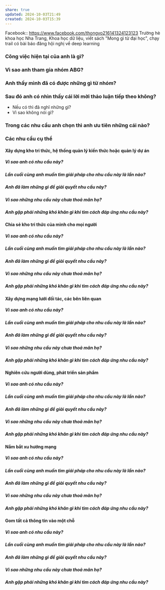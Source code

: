 ```yaml
---
share: true
updated: 2024-10-03T21:49
created: 2024-10-03T15:39
---
```

Facebook:: https://www.facebook.com/thongvo216141324123123
Trường hè khoa học
Nha Trang, Khoa học dữ liệu, viết sách "Mong gì từ đại học", chạy trail
có bài báo đăng hội nghị về deep learning

### Công việc hiện tại của anh là gì?
### Vì sao anh tham gia nhóm ABG? 
### Anh thấy mình đã có được những gì từ nhóm?

### Sau đó anh có nhìn thấy cái lời mời thảo luận tiếp theo không? 
- Nếu có thì đã nghĩ những gì? 
- Vì sao không nói gì?

### Trong các nhu cầu anh chọn thì anh ưu tiên những cái nào?

### Các nhu cầu cụ thể
#### Xây dựng kho tri thức, hệ thống quản lý kiến thức hoặc quản lý dự án
##### Vì sao anh có nhu cầu này?
##### Lần cuối cùng anh muốn tìm giải pháp cho nhu cầu này là lần nào?
##### Anh đã làm những gì để giải quyết nhu cầu này?
##### Vì sao những nhu cầu này chưa thoả mãn họ?
##### Anh gặp phải những khó khăn gì khi tìm cách đáp ứng nhu cầu này?


#### Chia sẻ kho tri thức của mình cho mọi người
##### Vì sao anh có nhu cầu này?
##### Lần cuối cùng anh muốn tìm giải pháp cho nhu cầu này là lần nào?
##### Anh đã làm những gì để giải quyết nhu cầu này?
##### Vì sao những nhu cầu này chưa thoả mãn họ?
##### Anh gặp phải những khó khăn gì khi tìm cách đáp ứng nhu cầu này?


#### Xây dựng mạng lưới đối tác, các bên liên quan
##### Vì sao anh có nhu cầu này?
##### Lần cuối cùng anh muốn tìm giải pháp cho nhu cầu này là lần nào?
##### Anh đã làm những gì để giải quyết nhu cầu này?
##### Vì sao những nhu cầu này chưa thoả mãn họ?
##### Anh gặp phải những khó khăn gì khi tìm cách đáp ứng nhu cầu này?


#### Nghiên cứu người dùng, phát triển sản phẩm
##### Vì sao anh có nhu cầu này?
##### Lần cuối cùng anh muốn tìm giải pháp cho nhu cầu này là lần nào?
##### Anh đã làm những gì để giải quyết nhu cầu này?
##### Vì sao những nhu cầu này chưa thoả mãn họ?
##### Anh gặp phải những khó khăn gì khi tìm cách đáp ứng nhu cầu này?


#### Nắm bắt xu hướng mạng
##### Vì sao anh có nhu cầu này?
##### Lần cuối cùng anh muốn tìm giải pháp cho nhu cầu này là lần nào?
##### Anh đã làm những gì để giải quyết nhu cầu này?
##### Vì sao những nhu cầu này chưa thoả mãn họ?
##### Anh gặp phải những khó khăn gì khi tìm cách đáp ứng nhu cầu này?


#### Gom tất cả thông tin vào một chỗ
##### Vì sao anh có nhu cầu này?
##### Lần cuối cùng anh muốn tìm giải pháp cho nhu cầu này là lần nào?
##### Anh đã làm những gì để giải quyết nhu cầu này?
##### Vì sao những nhu cầu này chưa thoả mãn họ?
##### Anh gặp phải những khó khăn gì khi tìm cách đáp ứng nhu cầu này?

